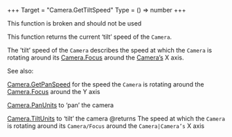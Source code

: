 +++
Target = "Camera.GetTiltSpeed"
Type = () => number
+++

This function is broken and should not be usedThis function returns the current ‘tilt’ speed of the `Camera`.The 'tilt’ speed of the `Camera` describes the speed at which the `Camera` is rotating around its [Camera.Focus](https://developer.roblox.com/api-reference/property/Camera/Focus) around the [Camera’s](https://developer.roblox.com/api-reference/class/Camera) X axis.See also:[Camera.GetPanSpeed](https://developer.roblox.com/api-reference/function/Camera/GetPanSpeed) for the speed the `Camera` is rotating around the [Camera.Focus](https://developer.roblox.com/api-reference/property/Camera/Focus) around the Y axis[Camera.PanUnits](https://developer.roblox.com/api-reference/function/Camera/PanUnits) to ‘pan’ the camera[Camera.TiltUnits](https://developer.roblox.com/api-reference/function/Camera/TiltUnits) to ‘tilt’ the camera@returns The speed at which the `Camera` is rotating around its `Camera/Focus` around the `Camera|Camera’s` X axis